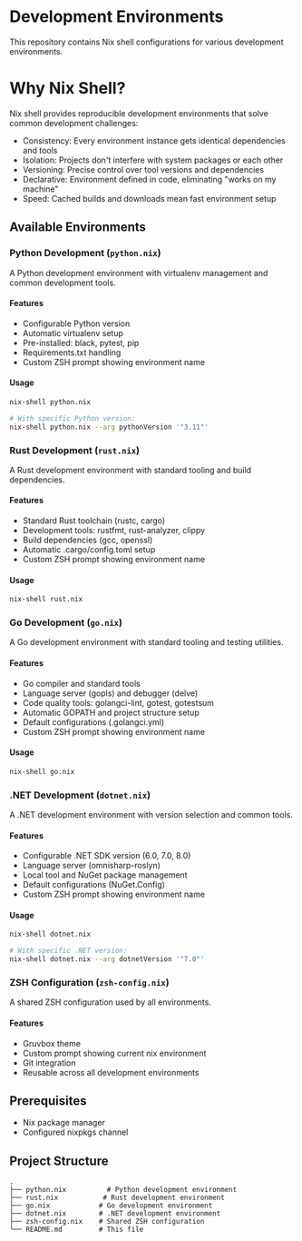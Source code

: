 # Development Environments

This repository contains Nix shell configurations for various development environments.

# Why Nix Shell?
Nix shell provides reproducible development environments that solve common development challenges:

- Consistency: Every environment instance gets identical dependencies and tools
- Isolation: Projects don't interfere with system packages or each other
- Versioning: Precise control over tool versions and dependencies
- Declarative: Environment defined in code, eliminating "works on my machine"
- Speed: Cached builds and downloads mean fast environment setup

## Available Environments

### Python Development (`python.nix`)

A Python development environment with virtualenv management and common development tools.

#### Features
- Configurable Python version
- Automatic virtualenv setup
- Pre-installed: black, pytest, pip
- Requirements.txt handling
- Custom ZSH prompt showing environment name

#### Usage
```bash
nix-shell python.nix

# With specific Python version:
nix-shell python.nix --arg pythonVersion '"3.11"'
```

### Rust Development (`rust.nix`)

A Rust development environment with standard tooling and build dependencies.

#### Features
- Standard Rust toolchain (rustc, cargo)
- Development tools: rustfmt, rust-analyzer, clippy
- Build dependencies (gcc, openssl)
- Automatic .cargo/config.toml setup
- Custom ZSH prompt showing environment name

#### Usage
```bash
nix-shell rust.nix
```

### Go Development (`go.nix`)

A Go development environment with standard tooling and testing utilities.

#### Features
- Go compiler and standard tools
- Language server (gopls) and debugger (delve)
- Code quality tools: golangci-lint, gotest, gotestsum
- Automatic GOPATH and project structure setup
- Default configurations (.golangci.yml)
- Custom ZSH prompt showing environment name

#### Usage
```bash
nix-shell go.nix
```

### .NET Development (`dotnet.nix`)

A .NET development environment with version selection and common tools.

#### Features
- Configurable .NET SDK version (6.0, 7.0, 8.0)
- Language server (omnisharp-roslyn)
- Local tool and NuGet package management
- Default configurations (NuGet.Config)
- Custom ZSH prompt showing environment name

#### Usage
```bash
nix-shell dotnet.nix

# With specific .NET version:
nix-shell dotnet.nix --arg dotnetVersion '"7.0"'
```

### ZSH Configuration (`zsh-config.nix`)

A shared ZSH configuration used by all environments.

#### Features
- Gruvbox theme
- Custom prompt showing current nix environment
- Git integration
- Reusable across all development environments

## Prerequisites

- Nix package manager
- Configured nixpkgs channel

## Project Structure
```
.
├── python.nix          # Python development environment
├── rust.nix           # Rust development environment
├── go.nix            # Go development environment
├── dotnet.nix        # .NET development environment
├── zsh-config.nix    # Shared ZSH configuration
└── README.md         # This file
```
